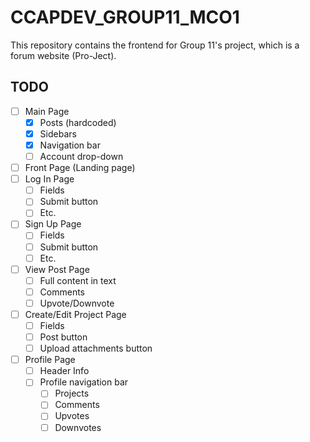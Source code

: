 # CCAPDEV_GROUP11_MCO1

This repository contains the frontend for Group 11's project, which is a
forum website (Pro-Ject).

## TODO
- [ ] Main Page
  - [x] Posts (hardcoded)
  - [x] Sidebars
  - [x] Navigation bar
  - [ ] Account drop-down
- [ ] Front Page (Landing page)
- [ ] Log In Page
  - [ ] Fields
  - [ ] Submit button
  - [ ] Etc.
- [ ] Sign Up Page
  - [ ] Fields
  - [ ] Submit button
  - [ ] Etc.
- [ ] View Post Page
  - [ ] Full content in text
  - [ ] Comments
  - [ ] Upvote/Downvote
- [ ] Create/Edit Project Page
  - [ ] Fields
  - [ ] Post button
  - [ ] Upload attachments button
- [ ] Profile Page
  - [ ] Header Info
  - [ ] Profile navigation bar
    - [ ] Projects
    - [ ] Comments
    - [ ] Upvotes
    - [ ] Downvotes
